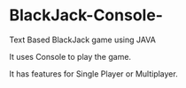 # BlackJack-Console-
Text Based BlackJack game using JAVA

It uses Console to play the game.

It has features for Single Player or Multiplayer.
